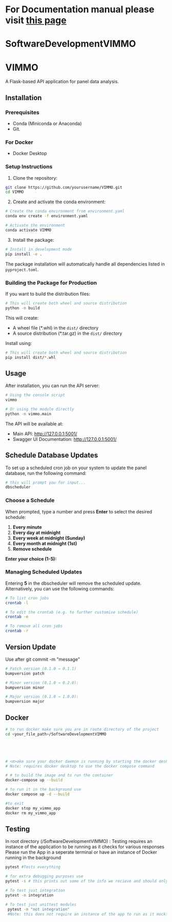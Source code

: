 # For Documentation manual please visit [this page](https://softwaredevelopmentvimmo.readthedocs.io/en/latest/)

# SoftwareDevelopmentVIMMO

# VIMMO

A Flask-based API application for panel data analysis.

## Installation

### Prerequisites

- Conda (Miniconda or Anaconda)
- Git.
### For Docker
- Docker Desktop

### Setup Instructions

1. Clone the repository:
```bash
git clone https://github.com/yourusername/VIMMO.git
cd VIMMO
```

2. Create and activate the conda environment:
```bash
# Create the conda environment from environment.yaml
conda env create -f environment.yaml

# Activate the environment
conda activate VIMMO
```

3. Install the package:
```bash
# Install in development mode
pip install -e .
```

The package installation will automatically handle all dependencies listed in `pyproject.toml`.

### Building the Package for Production

If you want to build the distribution files:
```bash
# This will create both wheel and source distribution
python -m build
```

This will create:
- A wheel file (*.whl) in the `dist/` directory
- A source distribution (*.tar.gz) in the `dist/` directory

Install using:
```bash
# This will create both wheel and source distribution
pip install dist/*.whl
```

## Usage

After installation, you can run the API server:
```bash
# Using the console script
vimmo

# Or using the module directly
python -m vimmo.main
```

The API will be available at:
- Main API: http://127.0.0.1:5001/
- Swagger UI Documentation: http://127.0.0.1:5001/

## Schedule Database Updates

To set up a scheduled cron job on your system to update the 
panel database, run the following command:

```bash
# this will prompt you for input...
dbscheduler
```

### Choose a Schedule

When prompted, type a number and press **Enter** to select the desired schedule:

1. **Every minute**  
2. **Every day at midnight**  
3. **Every week at midnight (Sunday)**  
4. **Every month at midnight (1st)**  
5. **Remove schedule**  

**Enter your choice (1-5):**

### Managing Scheduled Updates

Entering **5** in the dbscheduler will remove the scheduled update. Alternatively, you can use the following commands:

```bash
# To list cron jobs
crontab -l

# To edit the crontab (e.g. to further customise schedule)
crontab -e

# To remove all cron jobs
crontab -r
````


## Version Update
Use after git commit -m "message"
```bash
# Patch version (0.1.0 → 0.1.1) 
bumpversion patch

# Minor version (0.1.0 → 0.2.0):
bumpversion minor

# Major version (0.1.0 → 1.0.0):
bumpversion major
```

## Docker
```bash
# to run docker make sure you are in route directory of the project
cd <your_file_path>/SoftwareDevelopmentVIMMO





# <m>ake sure your docker daemon is running by starting the docker desktop
# Note: requires docker desktop to use the docker compose command

# # to build the image and to run the container 
docker-compose up --build

# to run it in the background use
docker compose up -d --build

#to exit
docker stop my_vimmo_app
docker rm my_vimmo_app

````

## Testing

In root directory (<path>/SoftwareDevelopmentVIMMO) :
Testing requires an instance of the application to be running as it checks for various responses
Please run the App in a seperate terminal or have an instance of Docker running in the background
```bash
pytest #Tests everything

# for extra debugging purposes use 
pytest -s # this prints out some of the info we recieve and should only be used for debugging purposes e.g, change in panelapp or variant validator.

# To test just integration
pytest -m integration

# To test just unittest modules
 pytest -m "not integration"
 #Note: this does not require an instance of the app to run as it mocks responses with dummy data
```



